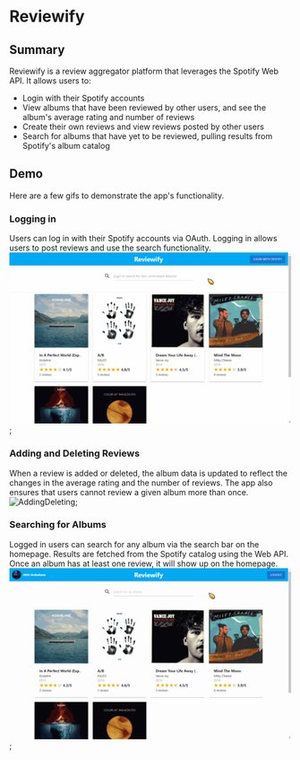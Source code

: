 # Reviewify

## Summary
Reviewify is a review aggregator platform that leverages the Spotify Web API. It allows users to:
- Login with their Spotify accounts
- View albums that have been reviewed by other users, and see the album's average rating and number of reviews
- Create their own reviews and view reviews posted by other users
- Search for albums that have yet to be reviewed, pulling results from Spotify's album catalog

## Demo
Here are a few gifs to demonstrate the app's functionality.

### Logging in
Users can log in with their Spotify accounts via OAuth. Logging in allows users to post reviews and use the search functionality.
![LoggingIn](demo/Login.gif);

### Adding and Deleting Reviews
When a review is added or deleted, the album data is updated to reflect the changes in the average rating and the number of reviews. The app also ensures that users cannot review a given album more than once.
![AddingDeleting](demo/AddDelete.gif);

### Searching for Albums
Logged in users can search for any album via the search bar on the homepage. Results are fetched from the Spotify catalog using the Web API. Once an album has at least one review, it will show up on the homepage.
![SearchingAlbums](demo/Search.gif);